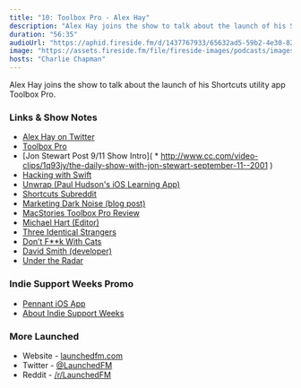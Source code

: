 ```yaml
---
title: "10: Toolbox Pro - Alex Hay"
description: "Alex Hay joins the show to talk about the launch of his Shortcuts utility app Toolbox Pro."
duration: "56:35"
audioUrl: "https://aphid.fireside.fm/d/1437767933/65632ad5-59b2-4e30-82d1-13845dce07dd/d89abbe7-c940-489f-9187-3e31ad010f33.mp3"
image: "https://assets.fireside.fm/file/fireside-images/podcasts/images/6/65632ad5-59b2-4e30-82d1-13845dce07dd/episodes/d/d89abbe7-c940-489f-9187-3e31ad010f33/cover.jpg?v=1"
hosts: "Charlie Chapman"
---
```


<p>Alex Hay joins the show to talk about the launch of his Shortcuts utility app Toolbox Pro.</p>

<h3>Links &amp; Show Notes</h3>

<ul>
<li><a href="https://twitter.com/mralexhay" rel="nofollow">Alex Hay on Twitter</a></li>
<li><a href="https://toolboxpro.app" rel="nofollow">Toolbox Pro</a></li>
<li>[Jon Stewart Post 9/11 Show Intro](    * <a href="http://www.cc.com/video-clips/1q93jy/the-daily-show-with-jon-stewart-september-11--2001" rel="nofollow">http://www.cc.com/video-clips/1q93jy/the-daily-show-with-jon-stewart-september-11--2001</a> )</li>
<li><a href="https://www.hackingwithswift.com" rel="nofollow">Hacking with Swift</a></li>
<li><a href="https://apps.apple.com/us/app/unwrap/id1440611372" rel="nofollow">Unwrap (Paul Hudson&#39;s iOS Learning App)</a></li>
<li><a href="https://www.reddit.com/r/shortcuts/" rel="nofollow">Shortcuts Subreddit</a></li>
<li><a href="https://charliemchapman.com/posts/2019/9/27/marketing-dark-noise/" rel="nofollow">Marketing Dark Noise (blog post)</a></li>
<li><a href="https://www.macstories.net/reviews/toolbox-pro-review-a-must-have-companion-utility-for-shortcuts-power-users/" rel="nofollow">MacStories Toolbox Pro Review</a></li>
<li><a href="https://twitter.com/michael_harte?lang=en" rel="nofollow">Michael Hart (Editor)</a></li>
<li><a href="https://www.imdb.com/title/tt7664504/" rel="nofollow">Three Identical Strangers</a></li>
<li><a href="https://www.imdb.com/title/tt11318602/" rel="nofollow">Don’t F**k With Cats</a></li>
<li><a href="https://twitter.com/_davidsmith?lang=en" rel="nofollow">David Smith (developer)</a></li>
<li><a href="https://www.relay.fm/radar" rel="nofollow">Under the Radar</a></li>
</ul>

<h3>Indie Support Weeks Promo</h3>

<ul>
<li><a href="https://www.pennantapp.com" rel="nofollow">Pennant iOS App</a></li>
<li><a href="https://github.com/JohnSundell/IndieSupportWeeks" rel="nofollow">About Indie Support Weeks</a></li>
</ul>

<h3>More Launched</h3>

<ul>
<li>Website - <a href="https://launchedfm.com" rel="nofollow">launchedfm.com</a></li>
<li>Twitter - <a href="https://twitter.com/launchedfm" rel="nofollow">@LaunchedFM</a></li>
<li>Reddit - <a href="https://www.reddit.com/r/LaunchedFM/" rel="nofollow">/r/LaunchedFM</a></li>
</ul>
